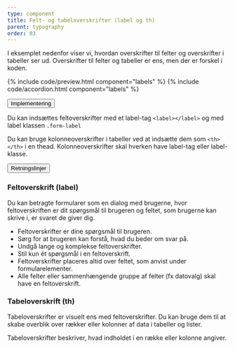 ```yaml
---
type: component
title: Felt- og tabeloverskrifter (label og th)
parent: typography
order: 03
---
```

<p class="font-lead">I eksemplet nedenfor viser vi, hvordan overskrifter til felter og overskrifter i tabeller ser ud. Overskrifter til felter og tabeller er ens, men der er forskel i koden.</p>

{% include code/preview.html component="labels" %}
{% include code/accordion.html component="labels" %}

<div class="accordion-bordered">
  <button class="button-unstyled accordion-button"
      aria-expanded="false" aria-controls="labels-docs-tech">
    Implementering
  </button>
  <div id="labels-docs-tech" aria-hidden="true" class="accordion-content">
    <p>Du kan indsættes feltoverskrifter med et label-tag <code>&lt;label&gt;&lt;/label&gt;</code> og med label klassen <code>.form-label</code></p>
    <p>Du kan bruge kolonneoverskrifter i tabeller ved at indsætte dem som <code>&lt;th&gt;&lt;/th&gt;</code> i en thead. Kolonneoverskrifter skal hverken have label-tag eller label-klasse.</p>
  </div>
</div>

<div class="accordion-bordered">
  <button class="button-unstyled accordion-button"
      aria-expanded="true" aria-controls="typolabels-docs">
    Retningslinjer
  </button>
  <div id="typolabels-docs" aria-hidden="false" class="accordion-content">
    <article>
      <section>
          <h3 class="h4">Feltoverskrift (label)</h3>
          <p>Du kan betragte formularer som en dialog med brugerne, hvor feltoverskriften er dit spørgsmål til brugeren og feltet, som brugerne kan skrive i, er svaret de giver dig.</p>              
          <ul>
            <li>Feltoverskrifter er dine spørgsmål til brugeren.</li>  
            <li>Sørg for at brugeren kan forstå, hvad du beder om svar på.</li>
            <li>Undgå lange og komplekse feltoverskrifter.</li>
            <li>Stil kun ét spørgsmål i en feltoverskrift.</li>
            <li>Feltoverskrifter placeres altid over feltet, som anvist under formularelementer.</li>
            <li>Alle felter eller sammenhængende gruppe af felter (fx datovalg) skal have en feltoverskrift.</li>
          </ul>
          <h3 class="h4">Tabeloverskrift (th)</h3>
          <p>Tabeloverskrifter er visuelt ens med feltoverskrifter. Du kan bruge dem til at skabe overblik over rækker eller kolonner af data i tabeller og lister.</p>
          <p>Tabeloverskrifter beskriver, hvad indholdet i en række eller kolonne angiver.</p>
      </section>
    </article>
  </div>
</div>